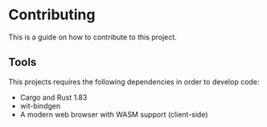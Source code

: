 # Contributing

This is a guide on how to contribute to this project.

## Tools

This projects requires the following dependencies in order to develop code:

- Cargo and Rust 1.83
- wit-bindgen
- A modern web browser with WASM support (client-side)
